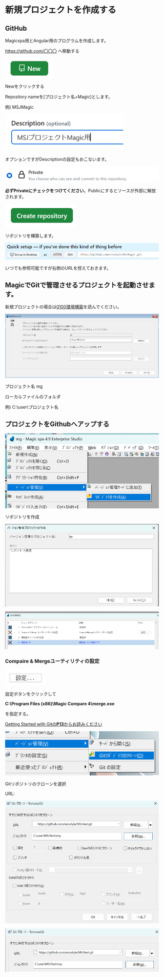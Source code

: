 # 新規プロジェクトを作成する
## GitHub
Magicxpa用とAngular用のプログラムを作成します。

https://github.com/〇〇〇 へ移動する

![](imgs/2023-06-12-19-38-03.png)

Newをクリックする

Repository nameを[プロジェクト名+Magic]とします。

例) MSJMagic

![](imgs/2023-06-12-19-42-20.png)

オプションですがDescriptionの設定もおこないます。

![](imgs/2023-06-12-19-44-04.png)

**必ずPrivateにチェックをつけてください**。Publicにするとソースが外部に解放されます。

![](imgs/2023-06-12-19-56-30.png)

リポジトリを構築します。


![](imgs/2023-06-12-19-57-13.png)

いつでも参照可能ですが右側のURLを控えておきます。

## MagicでGitで管理させるプロジェクトを起動させます。

新規プロジェクトの場合は[0100環境構築]('0100環境構築.md')を読んでください。

![](imgs/2023-06-12-21-10-46.png)

プロジェクト名 mg

ローカルファイルのフォルダ 

例) C:\user\プロジェクト名

## プロジェクトをGithubへアップする

![](imgs/2023-06-12-21-15-06.png)

リポジトリを作成

![](imgs/2023-06-12-21-15-50.png)

![](imgs/2023-06-12-21-16-58.png)

### Compaire & Mergeユーティリティの設定

![](imgs/2023-06-12-21-17-51.png)

設定ボタンをクリックして

**C:\Program Files (x86)\Magic Compare 4\merge.exe**

を指定する。



[Getting Started with Gitの**P13**からお読みください]('https://devnet.magicsoftware.co.jp/images/skillup/magic/download/xpa4/Getting_Started_with_Magic_Git.pdf')

![](imgs/2023-06-12-21-55-04.png)

Gitリポジトリのクローンを選択

URL:



![](imgs/2023-06-12-21-58-18.png)

![](imgs/2023-06-12-22-00-32.png)
